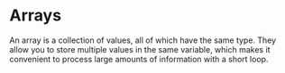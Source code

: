 # Arrays

An array is a collection of values, all of which have the same type. They allow
you to store multiple values in the same variable, which makes it convenient to
process large amounts of information with a short loop.
